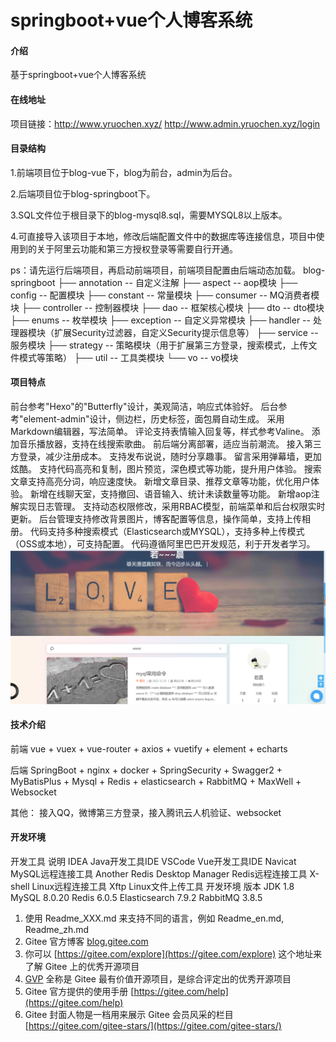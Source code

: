 # springboot+vue个人博客系统

#### 介绍
基于springboot+vue个人博客系统

#### 在线地址

项目链接：http://www.yruochen.xyz/
         http://www.admin.yruochen.xyz/login


#### 目录结构

1.前端项目位于blog-vue下，blog为前台，admin为后台。

2.后端项目位于blog-springboot下。

3.SQL文件位于根目录下的blog-mysql8.sql，需要MYSQL8以上版本。

4.可直接导入该项目于本地，修改后端配置文件中的数据库等连接信息，项目中使用到的关于阿里云功能和第三方授权登录等需要自行开通。

ps：请先运行后端项目，再启动前端项目，前端项目配置由后端动态加载。
blog-springboot
├── annotation    --  自定义注解
├── aspect        --  aop模块
├── config        --  配置模块
├── constant      --  常量模块
├── consumer      --  MQ消费者模块
├── controller    --  控制器模块
├── dao           --  框架核心模块
├── dto           --  dto模块
├── enums         --  枚举模块
├── exception     --  自定义异常模块
├── handler       --  处理器模块（扩展Security过滤器，自定义Security提示信息等）
├── service       --  服务模块
├── strategy      --  策略模块（用于扩展第三方登录，搜索模式，上传文件模式等策略）
├── util          --  工具类模块
└── vo            --  vo模块
#### 项目特点

前台参考"Hexo"的"Butterfly"设计，美观简洁，响应式体验好。
后台参考"element-admin"设计，侧边栏，历史标签，面包屑自动生成。
采用Markdown编辑器，写法简单。
评论支持表情输入回复等，样式参考Valine。
添加音乐播放器，支持在线搜索歌曲。
前后端分离部署，适应当前潮流。
接入第三方登录，减少注册成本。
支持发布说说，随时分享趣事。
留言采用弹幕墙，更加炫酷。
支持代码高亮和复制，图片预览，深色模式等功能，提升用户体验。
搜索文章支持高亮分词，响应速度快。
新增文章目录、推荐文章等功能，优化用户体验。
新增在线聊天室，支持撤回、语音输入、统计未读数量等功能。
新增aop注解实现日志管理。
支持动态权限修改，采用RBAC模型，前端菜单和后台权限实时更新。
后台管理支持修改背景图片，博客配置等信息，操作简单，支持上传相册。
代码支持多种搜索模式（Elasticsearch或MYSQL），支持多种上传模式（OSS或本地），可支持配置。
代码遵循阿里巴巴开发规范，利于开发者学习。
![输入图片说明](image.png)
#### 技术介绍

前端   vue + vuex + vue-router + axios + vuetify + element + echarts

后端   SpringBoot + nginx + docker + SpringSecurity + Swagger2 + MyBatisPlus + Mysql + Redis + elasticsearch + RabbitMQ + MaxWell + Websocket

其他：  接入QQ，微博第三方登录，接入腾讯云人机验证、websocket
#### 开发环境
开发工具	说明
IDEA	Java开发工具IDE
VSCode	Vue开发工具IDE
Navicat	MySQL远程连接工具
Another Redis Desktop Manager	Redis远程连接工具
X-shell	Linux远程连接工具
Xftp	Linux文件上传工具
开发环境	版本
JDK	1.8
MySQL	8.0.20
Redis	6.0.5
Elasticsearch	7.9.2
RabbitMQ	3.8.5

1.  使用 Readme\_XXX.md 来支持不同的语言，例如 Readme\_en.md, Readme\_zh.md
2.  Gitee 官方博客 [blog.gitee.com](https://blog.gitee.com)
3.  你可以 [https://gitee.com/explore](https://gitee.com/explore) 这个地址来了解 Gitee 上的优秀开源项目
4.  [GVP](https://gitee.com/gvp) 全称是 Gitee 最有价值开源项目，是综合评定出的优秀开源项目
5.  Gitee 官方提供的使用手册 [https://gitee.com/help](https://gitee.com/help)
6.  Gitee 封面人物是一档用来展示 Gitee 会员风采的栏目 [https://gitee.com/gitee-stars/](https://gitee.com/gitee-stars/)
